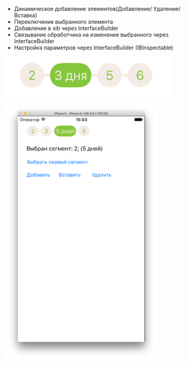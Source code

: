 - Динамическое добавление элементов(Добавление/ Удаление/ Вставка)
- Переключение выбранного элемента
- Добавление в xib через InterfaceBuilder
- Связывание обработчика на изменение выбранного через InterfaceBuilder
- Настройка параметров через InterfaceBuilder (IBInspectable)

![Segmented Control](Screenshots/sg_control.png?raw=true "Segmented Control")

![Main Screen](Screenshots/main_screen.png?raw=true "Main Screen")
